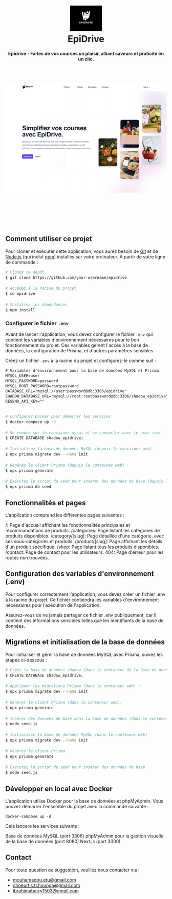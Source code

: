 <h1 align="center">
  <br>
  <a href="#"><img src="https://github.com/Mouhamadou-Soumare/epiDrive/blob/main/public/img/logo.png" alt="EpiDrive" width="100"></a>
  <br>
  EpiDrive
  <br>
</h1>

<h4 align="center">Epidrive -  Faites de vos courses un plaisir, alliant saveurs et praticité en un clic.</h4>

<br/>
<br/>


![screenshot](https://github.com/Mouhamadou-Soumare/epiDrive/blob/main/public/img/demo-epidrive.png)
<br/>
<br/>




<br/>
<br/>

<br/>
<br/>

## Comment utiliser ce projet

Pour cloner et exécuter cette application, vous aurez besoin de [Git](https://git-scm.com) et de [Node.js](https://nodejs.org/fr/download/) (qui inclut [npm](http://npmjs.com)) installés sur votre ordinateur. À partir de votre ligne de commande :

```bash
# Clonez ce dépôt.
$ git clone https://github.com/your-username/epidrive

# Accédez à la racine du projet
$ cd epidrive

# Installez les dépendances
$ npm install

```

### Configurer le fichier `.env`

Avant de lancer l'application, vous devez configurer le fichier `.env` qui contient les variables d'environnement nécessaires pour le bon fonctionnement du projet. Ces variables gèrent l'accès à la base de données, la configuration de Prisma, et d'autres paramètres sensibles.

Créez un fichier `.env` à la racine du projet et configurez-le comme suit :

```env
# Variables d'environnement pour la base de données MySQL et Prisma
MYSQL_USER=user
MYSQL_PASSWORD=password
MYSQL_ROOT_PASSWORD=rootpassword
DATABASE_URL="mysql://user:password@db:3306/epidrive"
SHADOW_DATABASE_URL="mysql://root:rootpassword@db:3306/shadow_epidrive"
RESEND_API_KEY=""
```

```bash

# Configurez Docker pour démarrer les services
$ docker-compose up -d

# Se rendre sur le container mysql et se connecter avec le user root
$ CREATE DATABASE shadow_epidrive;

# Initialisez la base de données MySQL (depuis le container web)
$ npx prisma migrate dev --name init

# Générez le client Prisma (depuis le container web)
$ npx prisma generate

# Exécutez le script de seed pour insérer des données de base (depuis le container web)
$ npx prisma db seed
```


## Fonctionnalités et pages

L'application comprend les différentes pages suivantes :

/: Page d'accueil affichant les fonctionnalités principales et recommandations de produits.
/categories: Page listant les catégories de produits disponibles.
/category/[slug]: Page détaillée d'une catégorie, avec ses sous-catégories et produits.
/product/[slug]: Page affichant les détails d'un produit spécifique.
/shop: Page listant tous les produits disponibles.
/contact: Page de contact pour les utilisateurs.
404: Page d'erreur pour les routes non trouvées.





## Configuration des variables d'environnement (.env)

Pour configurer correctement l'application, vous devez créer un fichier .env à la racine du projet. Ce fichier contiendra les variables d'environnement nécessaires pour l'exécution de l'application.

Assurez-vous de ne jamais partager ce fichier .env publiquement, car il contient des informations sensibles telles que les identifiants de la base de données.



## Migrations et initialisation de la base de données

Pour initialiser et gérer la base de données MySQL avec Prisma, suivez les étapes ci-dessous :

```bash
# Créer la base de données shadow (dans le conteneur de la base de données avec l'user root) :
$ CREATE DATABASE shadow_epidrive;

# Appliquer les migrations Prisma (dans le conteneur web) :
$ npx prisma migrate dev --name init

# Générer le client Prisma (dans le conteneur web):
$ npx prisma generate

# Insérer des données de base dans la base de données (dans le conteneur web):
$ node seed.js

# Initialisez la base de données MySQL (dans le conteneur web)
$ npx prisma migrate dev --name init

# Générez le client Prisma
$ npx prisma generate

# Exécutez le script de seed pour insérer des données de base
$ node seed.js

```

## Développer en local avec Docker

L'application utilise Docker pour la base de données et phpMyAdmin. Vous pouvez démarrer l'ensemble du projet avec la commande suivante :

```
docker-compose up -d

```
Cela lancera les services suivants :

Base de données MySQL (port 3306)
phpMyAdmin pour la gestion visuelle de la base de données (port 8080)
Next.js (port 3000)

## Contact

Pour toute question ou suggestion, veuillez nous contacter via :
- mouhamadou.etu@gmail.com
- choeurtis.tchounga@gmail.com
- ibrahimabarry1503@gmail.com


